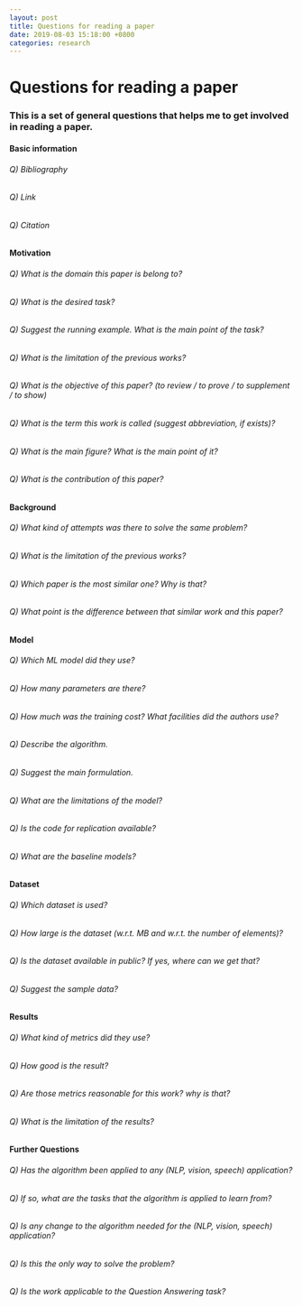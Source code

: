 ```yaml
---
layout: post
title: Questions for reading a paper
date: 2019-08-03 15:18:00 +0800
categories: research
---
```



# Questions for reading a paper
### This is a set of general questions that helps me to get involved in reading a paper.



#### Basic information
###### Q) Bibliography
###### Q) Link
###### Q) Citation

#### Motivation
###### Q) What is the domain this paper is belong to?
###### Q) What is the desired task?
###### Q) Suggest the running example. What is the main point of the task?
###### Q) What is the limitation of the previous works?
###### Q) What is the objective of this paper? (to review / to prove / to supplement / to show)
###### Q) What is the term this work is called (suggest abbreviation, if exists)?
###### Q) What is the main figure? What is the main point of it?
###### Q) What is the contribution of this paper?

#### Background
###### Q) What kind of attempts was there to solve the same problem?
###### Q) What is the limitation of the previous works?
###### Q) Which paper is the most similar one? Why is that?
###### Q) What point is the difference between that similar work and this paper?

#### Model
###### Q) Which ML model did they use?
###### Q) How many parameters are there?
###### Q) How much was the training cost? What facilities did the authors use?
###### Q) Describe the algorithm.
###### Q) Suggest the main formulation.
###### Q) What are the limitations of the model?
###### Q) Is the code for replication available?
###### Q) What are the baseline models?

#### Dataset
###### Q) Which dataset is used?
###### Q) How large is the dataset (w.r.t. MB and w.r.t. the number of elements)?
###### Q) Is the dataset available in public? If yes, where can we get that?
###### Q) Suggest the sample data?

#### Results
###### Q) What kind of metrics did they use?
###### Q) How good is the result?
###### Q) Are those metrics reasonable for this work? why is that?
###### Q) What is the limitation of the results?

#### Further Questions
###### Q) Has the algorithm been applied to any (NLP, vision, speech) application?
###### Q) If so, what are the tasks that the algorithm is applied to learn from?
###### Q) Is any change to the algorithm needed for the (NLP, vision, speech) application?
###### Q) Is this the only way to solve the problem?
###### Q) Is the work applicable to the Question Answering task?


<!---
|        |           |
|:-------------:|:-------------:|
| *a*  | *b*      |
--->
